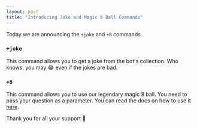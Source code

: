 ```yaml
---
layout: post
title: "Introducing Joke and Magic 8 Ball Commands"
---
```


Today we are announcing the `+joke` and `+8` commands.

### `+joke`

This command allows you to get a joke from the bot's collection. Who knows, you may :joy: even if the jokes are bad.

### `+8`

This command allows you to use our legendary magic 8 ball. You need to pass your question as a parameter.
You can read the docs on how to use it [here](https://cakebot.club/commands.html#fun).

Thank you for all your support :pray:
